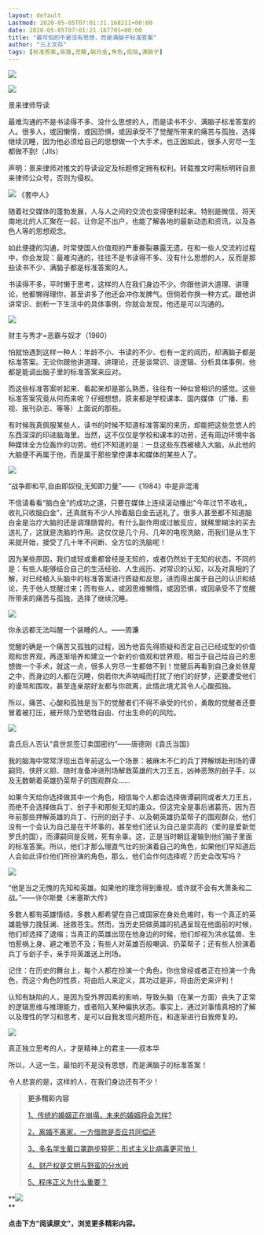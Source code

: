 ```yaml
---
layout: default
Lastmod: 2020-05-05T07:01:21.168211+00:00
date: 2020-05-05T07:01:21.167705+00:00
title: "最可怕的不是没有思想，而是满脑子标准答案"
author: "三上文存"
tags: [标准答案,英雄,觉醒,脑白金,角色,孤独,满脑子]
---
```


  

![](https://images.weserv.nl/?url=https%3A//mmbiz.qpic.cn/mmbiz/OrmA7ZiafsUCiaIiaFlaXgAUy6CRzlVM2f6TJDJ0icWPk3Cc3NR3jMnuO5BibbIqqAPHYiaO2HiaGb4yd2QNjAerSRqUw/640%3Fwx_fmt%3Dgif)

![](https://images.weserv.nl/?url=https%3A//mmbiz.qpic.cn/mmbiz_gif/gJYDKQmBP5wfhJl2LuNxgxN1WiczU0egU7Bib8QuL11HRMa4E1jUFMWNByEK39AcTXeoQHt0Egt5ZegS6tLpbdAg/640%3Fwx_fmt%3Dgif)

景来律师导读

最难沟通的不是书读得不多、没什么思想的人，而是读书不少、满脑子标准答案的人。很多人，或因懒惰，或因恐惧，或因承受不了觉醒所带来的痛苦与孤独，选择继续沉睡，因为他必须给自己的思想做一个大手术，也正因如此，很多人穷尽一生都做不到!（Jlls）

声明：景来律师对推文的导读设定及标题修定拥有权利。转载推文时需标明转自景来律师公众号，否则为侵权。

![](https://images.weserv.nl/?url=https%3A//mmbiz.qpic.cn/mmbiz_png/G9eianxZBic9b3RUdGZfcfmB8tRPtBich64kXBdRzoKiaUglx4LictAP3DlN89tpoNVhpzia2RxEz0Ww90VeeoDFpbtw/640%3Fwx_fmt%3Dpng) 《套中人》

随着社交媒体的蓬勃发展，人与人之间的交流也变得便利起来。特别是微信，将天南地北的人汇聚在一起，让你足不出户，也能了解各地的最新动态和资讯，以及各色人等的思想观念。

如此便捷的沟通，时常使国人价值观的严重撕裂暴露无遗。在和一些人交流的过程中，你会发现：最难沟通的，往往不是书读得不多、没有什么思想的人，反而是那些读书不少、满脑子都是标准答案的人。

书读得不多，平时懒于思考，这样的人在我们身边不少。你跟他讲大道理、讲理论，他都懒得理你，甚至讲多了他还会冲你发脾气。但倘若你换一种方式，跟他讲讲常识、剖析一下生活中的具体事例，你就会发现，他还是可以沟通的。

![](https://images.weserv.nl/?url=https%3A//mmbiz.qpic.cn/mmbiz_png/G9eianxZBic9b3RUdGZfcfmB8tRPtBich64EthBYsgL5aMMkDkEmv7wwcWTaallptdfDWFLgGzpXtIvuz5icg9H3QA/640%3Fwx_fmt%3Dpng)

财主与秀才\=恶霸与奴才（1960）  

怕就怕遇到这样一种人：年龄不小、书读的不少、也有一定的阅历，却满脑子都是标准答案。无论你跟他讲道理、讲理论，还是谈常识、谈逻辑、分析具体事例，他都是能调出脑子里的标准答案来应对。

而这些标准答案听起来、看起来却是那么熟悉，往往有一种似曾相识的感觉。这些标准答案究竟从何而来呢？仔细想想，原来都是学校课本、国内媒体（广播、影视、报刊杂志、等等）上面说的那些。

有时候我真佩服某些人，读书的时候不知道标准答案的来历，却能把这些忽悠人的东西深深的印进脑海里。当然，这不仅仅是学校和课本的功劳，还有周边环境中各种媒体全方位轰炸的功劳。他们不知道的是：一旦这些东西被植入大脑，从此他的大脑便不再属于他，而是属于那些掌控课本和媒体的某些人了。

![](https://images.weserv.nl/?url=https%3A//mmbiz.qpic.cn/mmbiz_png/G9eianxZBic9b3RUdGZfcfmB8tRPtBich64w4PAXSNMA2f0VSU4ibU63fETMbA2Woia7BHQ9nbzV8RWTB8B68r7z1Rw/640%3Fwx_fmt%3Dpng)

“战争即和平,自由即奴役,无知即力量”——《1984》中是非混淆  

不信请看看“脑白金”的成功之道，只要在媒体上连续滚动播出“今年过节不收礼，收礼只收脑白金”，还真就有不少人拎着脑白金去送礼了。很多人甚至都不知道脑白金是治疗大脑的还是调理肠胃的，有什么副作用或过敏反应，就稀里糊涂的买去送礼了，这就是洗脑的作用。这仅仅是几个月、几年的电视洗脑，而我们是从生下来就开始，接受了几十年不间断、全方位的洗脑呢！

因为某些原因，我们或轻或重都曾经是无知的，或者仍然处于无知的状态。不同的是：有些人能够结合自己的生活经验、人生阅历、对常识的认知，以及对真相的了解，对已经植入头脑中的标准答案进行质疑和反思，进而得出属于自己的认识和结论，先于他人觉醒过来；而有些人，或因思维懒惰，或因恐惧，或因承受不了觉醒所带来的痛苦与孤独，选择了继续沉睡。

![](https://images.weserv.nl/?url=https%3A//mmbiz.qpic.cn/mmbiz_jpg/G9eianxZBic9aDGvGJ5UAPRWb10RmgKzmCA2cZywwaiaeqiaWdJmibTic2JXTnticMns6CCQwIc1QW3Kgt9MXGrP9vM2A/640%3Fwx_fmt%3Djpeg)

你永远都无法叫醒一个装睡的人。——周濂  

觉醒的确是一个痛苦又孤独的过程，因为他首先得质疑和否定自己已经成型的价值观和世界观，再逐渐培养和建立一个新的价值观和世界观，相当于自己给自己的思想做一个手术，就这一点，很多人穷尽一生都做不到！觉醒后再看到自己身处铁屋之中，而身边的人都在沉睡，倘若你大声呐喊而打扰了他们的好梦，还要遭受他们的谩骂和围攻，甚至连亲朋好友都与你疏离，此情此境尤其令人心酸孤独。

所以，痛苦、心酸和孤独是当下的觉醒者们不得不承受的代价，勇敢的觉醒者还要冒着被打压，被开除乃至牺牲自由、付出生命的的风险。

![](https://images.weserv.nl/?url=https%3A//mmbiz.qpic.cn/mmbiz_jpg/G9eianxZBic9Yg1b89dqEMEUMCHhR6QAOCopAGC26kcicW8Q3bVjv4zGiaZ2MaLGupicJlAX9aA2XlUh3QqJbmMsMng/640%3Fwx_fmt%3Djpeg)

袁氏后人否认“袁世凯签订卖国密约”——唐德刚《袁氏当国》  

我的脑海中常常浮现出百年前这么一个场景：被麻木不仁的兵丁押解绑赴刑场的谭嗣同，侠肝义胆、随时准备冲进刑场解救英雄的大刀王五，凶神恶煞的刽子手，以及无数朝着英雄扔菜帮子的围观群众……

如果今天给你选择做其中一个角色，相信每个人都会选择做谭嗣同或者大刀王五，而绝不会选择做兵丁、刽子手和那些无知的庸众。但这完全是事后诸葛亮，因为百年前那些押解英雄的兵丁、行刑的刽子手、以及朝英雄扔菜帮子的围观群众，他们没有一个会认为自己是在干坏事的，甚至他们还认为自己是崇高的（爱的是爱新觉罗氏的国），而谭嗣同是反贼，死有余辜。这，正是当时朝廷灌输到他们脑子里面的标准答案。所以，他们才那么理直气壮的扮演着自己的角色，如果他们早知道后人会如此评价他们所扮演的角色，那么，他们会作何选择呢？历史会改写吗？

![](https://images.weserv.nl/?url=https%3A//mmbiz.qpic.cn/mmbiz_png/G9eianxZBic9b3RUdGZfcfmB8tRPtBich64IhmDnVw5GIL8tKnYU3UmXnHFnRMU7k44CTu4QK3F2xTw9VUrP7aq6A/640%3Fwx_fmt%3Dpng)

“他是当之无愧的先知和英雄。如果他的理念得到重视，或许就不会有大萧条和二战。”——许尔斯曼《米塞斯大传》  

多数人都有英雄情结，多数人都希望在自己或国家在身处危难时，有一个真正的英雄能够力挽狂澜、拯救苍生。然而，当历史把做英雄的机遇呈现在他面前的时候，他们却选择了退缩；当真正的英雄出现在他身边的时候，他们却视为洪水猛兽、生怕惹祸上身、避之唯恐不及；有些人对英雄百般嘲讽、扔菜帮子；还有些人扮演着兵丁与刽子手，亲手将英雄送上刑场。

记住：在历史的舞台上，每个人都在扮演一个角色，你也曾经或者正在扮演一个角色，而这个角色的性质，将由后人来定义，其功过是非，将由历史来评判！

认知有缺陷的人，是因为受外界因素的影响，导致头脑（在某一方面）丧失了正常的逻辑思维与推理能力，或者陷入某种偏执状态。事实上，通过对事情真相的了解以及理性的学习和思考，是可以自我发现问题所在，和逐渐进行自我修复的。

![](https://images.weserv.nl/?url=https%3A//mmbiz.qpic.cn/mmbiz_jpg/G9eianxZBic9Y7VkU1JcskCeAo061iaiaiacO9DYyPSp0gnhmIx8BDFlKNiajUXSHebV8oPgzhmak1alvHuSe15pm2EQ/640%3Fwx_fmt%3Djpeg)

真正独立思考的人，才是精神上的君主——叔本华  

所以，人这一生，最怕的不是没有思想，而是满脑子的标准答案！

令人悲哀的是，这样的人，在我们身边还有不少！

> ****更多精彩内容****
> 
> [1、传统的婚姻正在崩塌，未来的婚姻将会怎样?](https://mp.weixin.qq.com/s?__biz=MzI4NzA2OTk4NQ==&mid=2650496915&idx=1&sn=36432659b9541842ca808687d9d72cfd&chksm=f3dcbdddc4ab34cbba402ef2c436c46a9355016d999ecaef32db3f9d4750265b6266f41e0f3f&token=950809510&lang=zh_CN&scene=21#wechat_redirect)
> 
> [2、离婚不离家，一方借款是否应共同偿还](https://mp.weixin.qq.com/s?__biz=MzI4NzA2OTk4NQ==&mid=2650496915&idx=2&sn=b0efecca4c87657677527057ec9448ca&chksm=f3dcbdddc4ab34cb5bf15c532c6eef99901d9fd2112cf12d1cfaf6cb72a79b0b6d16b5f2c773&token=950809510&lang=zh_CN&scene=21#wechat_redirect)
> 
> [3、多名学生戴口罩跑步猝死：形式主义比病毒更可怕！](https://mp.weixin.qq.com/s?__biz=MzIwNTU3ODE0MA==&mid=2247491157&idx=1&sn=2f96596177bd166b701f61c8ec8e301a&scene=21#wechat_redirect)
> 
> [4、财产权是文明与野蛮的分水岭](https://mp.weixin.qq.com/s?__biz=MzI4NzA2OTk4NQ==&mid=2650496910&idx=1&sn=2a8b4896f76b983c4df33b6e231f73c5&chksm=f3dcbdc0c4ab34d61eb83a22164a79059a93adc452df4b2b5ac66e6bf94024a7020e42c98ec0&token=310642965&lang=zh_CN&scene=21#wechat_redirect)
> 
> [5、程序正义为什么重要？](https://mp.weixin.qq.com/s?__biz=MzI4NzA2OTk4NQ==&mid=2650496910&idx=2&sn=089f3d2c7e83f7a15d2e30d81f87464a&chksm=f3dcbdc0c4ab34d695e228ea121d03b6bb024ee5a8872c23924fb7718faa32371e9a32fbf1ce&token=310642965&lang=zh_CN&scene=21#wechat_redirect)

  

********![](https://images.weserv.nl/?url=https%3A//mmbiz.qpic.cn/mmbiz_jpg/OrmA7ZiafsUC3Yy53arCORhibNyGbyFDozEIibZkiaLZvrJmyTsfk0Ge1DpH8UQsHb0fob3k3iclZVoZKZJxZBbYy3g/640%3Fwx_fmt%3Djpeg)******  
**

**********点击下方“阅读原文”，浏览更多精彩内容。**********

